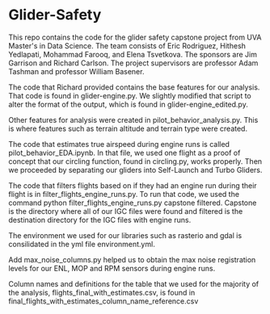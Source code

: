# Glider-Safety

This repo contains the code for the glider safety capstone project from UVA Master's in Data Science. The team consists of Eric Rodriguez, Hithesh Yedlapati, Mohammad Farooq, and Elena Tsvetkova. The sponsors are Jim Garrison and Richard Carlson. The project supervisors are professor Adam Tashman and professor William Basener.

The code that Richard provided contains the base features for our analysis. That code is found in glider-engine.py. We slightly modified that script to alter the format of the output, which is found in glider-engine_edited.py.

Other features for analysis were created in pilot_behavior_analysis.py. This is where features such as terrain altitude and terrain type were created.

The code that estimates true airspeed during engine runs is called pilot_behavior_EDA.ipynb. In that file, we used one flight as a proof of concept that our circling function, found in circling.py, works properly. Then we proceeded by separating our gliders into Self-Launch and Turbo Gliders.

The code that filters flights based on if they had an engine run during their flight is in filter_flights_engine_runs.py.
To run that code, we used the command python filter_flights_engine_runs.py capstone filtered. Capstone is the directory where all of our IGC files were found and filtered is the destination directory for the IGC files with engine runs. 

The environment we used for our libraries such as rasterio and gdal is consilidated in the yml file environment.yml.

Add max_noise_columns.py helped us to obtain the max noise registration levels for our ENL, MOP and RPM sensors during engine runs.

Column names and definitions for the table that we used for the majority of the analysis, flights_final_with_estimates.csv, is found in final_flights_with_estimates_column_name_reference.csv


